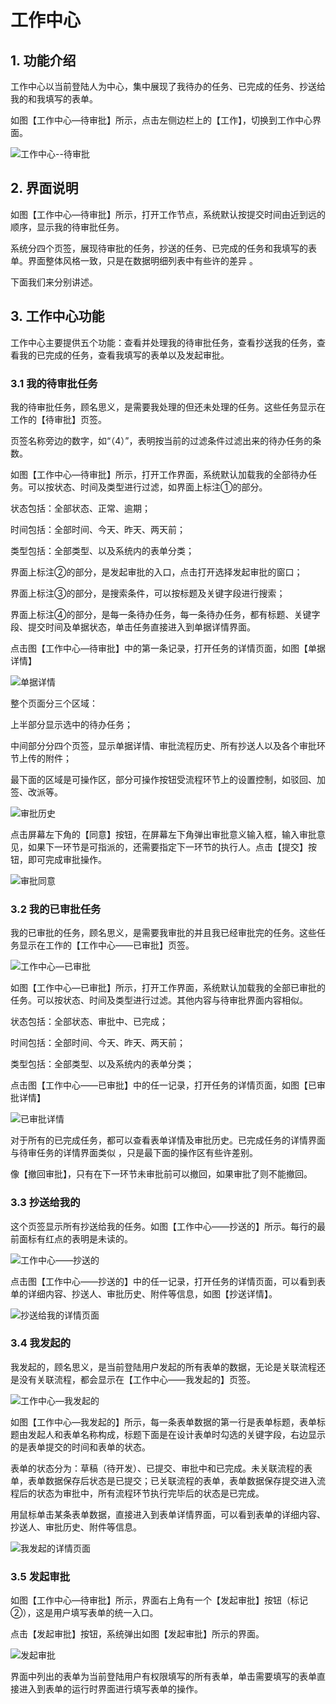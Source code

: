 # 工作中心

## 1. 功能介绍

工作中心以当前登陆人为中心，集中展现了我待办的任务、已完成的任务、抄送给我的和我填写的表单。

如图【工作中心—待审批】所示，点击左侧边栏上的【工作】，切换到工作中心界面。

![](/articles/form/3-/images/image26.png)工作中心--待审批

## 2. 界面说明

如图【工作中心—待审批】所示，打开工作节点，系统默认按提交时间由近到远的顺序，显示我的待审批任务。

系统分四个页签，展现待审批的任务，抄送的任务、已完成的任务和我填写的表单。界面整体风格一致，只是在数据明细列表中有些许的差异 。

下面我们来分别讲述。

## 3. 工作中心功能

工作中心主要提供五个功能：查看并处理我的待审批任务，查看抄送我的任务，查看我的已完成的任务，查看我填写的表单以及发起审批。

### 3.1 我的待审批任务

我的待审批任务，顾名思义，是需要我处理的但还未处理的任务。这些任务显示在工作的【待审批】页签。

页签名称旁边的数字，如“（4）”，表明按当前的过滤条件过滤出来的待办任务的条数。

如图【工作中心—待审批】所示，打开工作界面，系统默认加载我的全部待办任务。可以按状态、时间及类型进行过滤，如界面上标注①的部分。

状态包括：全部状态、正常、逾期；

时间包括：全部时间、今天、昨天、两天前；

类型包括：全部类型、以及系统内的表单分类；

界面上标注②的部分，是发起审批的入口，点击打开选择发起审批的窗口；

界面上标注③的部分，是搜索条件，可以按标题及关键字段进行搜索；

界面上标注④的部分，是每一条待办任务，每一条待办任务，都有标题、关键字段、提交时间及单据状态，单击任务直接进入到单据详情界面。

点击图【工作中心—待审批】中的第一条记录，打开任务的详情页面，如图【单据详情】

![](/articles/form/3-/images/image27.png)单据详情



整个页面分三个区域：

上半部分显示选中的待办任务；

中间部分分四个页签，显示单据详情、审批流程历史、所有抄送人以及各个审批环节上传的附件；

最下面的区域是可操作区，部分可操作按钮受流程环节上的设置控制，如驳回、加签、改派等。

![](/articles/form/3-/images/image28.png)审批历史



点击屏幕左下角的【同意】按钮，在屏幕左下角弹出审批意义输入框，输入审批意见，如果下一环节是可指派的，还需要指定下一环节的执行人。点击【提交】按钮，即可完成审批操作。

![](/articles/form/3-/images/image29.png)审批同意



### 3.2 我的已审批任务

我的已审批的任务，顾名思义，是需要我审批的并且我已经审批完的任务。这些任务显示在工作的【工作中心——已审批】页签。

![](/articles/form/3-/images/image30.png)工作中心—已审批



如图【工作中心—已审批】所示，打开工作界面，系统默认加载我的全部已审批的任务。可以按状态、时间及类型进行过滤。其他内容与待审批界面内容相似。

状态包括：全部状态、审批中、已完成；

时间包括：全部时间、今天、昨天、两天前；

类型包括：全部类型、以及系统内的表单分类；

点击图【工作中心——已审批】中的任一记录，打开任务的详情页面，如图【已审批详情】

![](/articles/form/3-/images/image31.png)已审批详情



对于所有的已完成任务，都可以查看表单详情及审批历史。已完成任务的详情界面与待审任务的详情界面类似 ，只是最下面的操作区有些许差别。

像【撤回审批】，只有在下一环节未审批前可以撤回，如果审批了则不能撤回。

### 3.3 抄送给我的

这个页签显示所有抄送给我的任务。如图【工作中心——抄送的】所示。每行的最前面标有红点的表明是未读的。

![](/articles/form/3-/images/image32.png)工作中心——抄送的

点击图【工作中心——抄送的】中的任一记录，打开任务的详情页面，可以看到表单的详细内容、抄送人、审批历史、附件等信息，如图【抄送详情】。

![](/articles/form/3-/images/image33.png)抄送给我的详情页面

### 3.4 我发起的

我发起的，顾名思义，是当前登陆用户发起的所有表单的数据，无论是关联流程还是没有关联流程，都会显示在【工作中心——我发起的】页签。

![](/articles/form/3-/images/image35.png)工作中心—我发起的



如图【工作中心—我发起的】所示，每一条表单数据的第一行是表单标题，表单标题由发起人和表单名称构成，标题下面是在设计表单时勾选的关键字段，右边显示的是表单提交的时间和表单的状态。

表单的状态分为：草稿（待开发）、已提交、审批中和已完成。未关联流程的表单，表单数据保存后状态是已提交；已关联流程的表单，表单数据保存提交进入流程后的状态为审批中，所有流程环节执行完毕后的状态是已完成。

用鼠标单击某条表单数据，直接进入到表单详情界面，可以看到表单的详细内容、抄送人、审批历史、附件等信息。

![](/articles/form/3-/images/image36.png)我发起的详情页面

### 3.5 发起审批

如图【工作中心—待审批】所示，界面右上角有一个【发起审批】按钮（标记②），这是用户填写表单的统一入口。

点击【发起审批】按钮，系统弹出如图【发起审批】所示的界面。

![](/articles/form/3-/images/image37.png)发起审批



界面中列出的表单为当前登陆用户有权限填写的所有表单，单击需要填写的表单直接进入到表单的运行时界面进行填写表单的操作。

